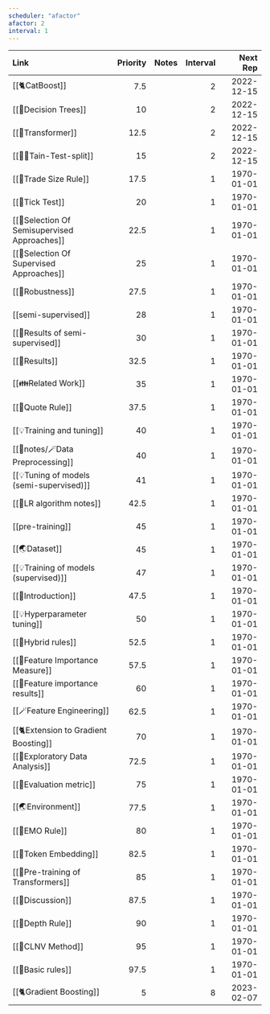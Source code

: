 ```yaml
---
scheduler: "afactor"
afactor: 2
interval: 1
---
```

| Link                                            | Priority | Notes | Interval |   Next Rep |
| :---------------------------------------------- | -------: | :---- | -------: | ---------: |
| [[🐈CatBoost]]                                  |      7.5 |       |        2 | 2022-12-15 |
| [[🎄Decision Trees]]                             |       10 |       |        2 | 2022-12-15 |
| [[🤖Transformer]]                               |     12.5 |       |        2 | 2022-12-15 |
| [[👨‍🍳Tain-Test-split]]                        |       15 |       |        2 | 2022-12-15 |
| [[🔢Trade Size Rule]]                            |     17.5 |       |        1 | 1970-01-01 |
| [[🔢Tick Test]]                                 |       20 |       |        1 | 1970-01-01 |
| [[🍪Selection Of Semisupervised Approaches]] |     22.5 |       |        1 | 1970-01-01 |
| [[🍪Selection Of Supervised Approaches]]      |       25 |       |        1 | 1970-01-01 |
| [[🏅Robustness]]                                |     27.5 |       |        1 | 1970-01-01 |
| [[semi-supervised]]                             |       28 |       |        1 | 1970-01-01 |
| [[🏅Results of semi-supervised]]                |       30 |       |        1 | 1970-01-01 |
| [[🏅Results]]                                   |     32.5 |       |        1 | 1970-01-01 |
| [[👪Related Work]]                              |       35 |       |        1 | 1970-01-01 |
| [[🔢Quote Rule]]                                |     37.5 |       |        1 | 1970-01-01 |
| [[💡Training and tuning]]                       |       40 |       |        1 | 1970-01-01 |
| [[📑notes/🪄Data Preprocessing]]                         |       40 |       |        1 | 1970-01-01 |
| [[💡Tuning of models (semi-supervised)]]        |       41 |       |        1 | 1970-01-01 |
| [[🔢LR algorithm notes]]                              |     42.5 |       |        1 | 1970-01-01 |
| [[pre-training]]                                |       45 |       |        1 | 1970-01-01 |
| [[🌏Dataset]]                               |       45 |       |        1 | 1970-01-01 |
| [[💡Training of models (supervised)]]           |       47 |       |        1 | 1970-01-01 |
| [[👶Introduction]]                              |     47.5 |       |        1 | 1970-01-01 |
| [[💡Hyperparameter tuning]]                     |       50 |       |        1 | 1970-01-01 |
| [[🔢Hybrid rules]]                              |     52.5 |       |        1 | 1970-01-01 |
| [[🧭Feature Importance Measure]]                |     57.5 |       |        1 | 1970-01-01 |
| [[🏅Feature importance results]]                |       60 |       |        1 | 1970-01-01 |
| [[🪄Feature Engineering]]                       |     62.5 |       |        1 | 1970-01-01 |
| [[🐈Extension to Gradient Boosting]]           |       70 |       |        1 | 1970-01-01 |
| [[🚏Exploratory Data Analysis]]                 |     72.5 |       |        1 | 1970-01-01 |
| [[🧭Evaluation metric]]                         |       75 |       |        1 | 1970-01-01 |
| [[🌏Environment]]                               |     77.5 |       |        1 | 1970-01-01 |
| [[🔢EMO Rule]]                                  |       80 |       |        1 | 1970-01-01 |
| [[🛌Token Embedding]]                           |     82.5 |       |        1 | 1970-01-01 |
| [[🤖Pre-training of Transformers]]              |       85 |       |        1 | 1970-01-01 |
| [[🧓Discussion]]                                |     87.5 |       |        1 | 1970-01-01 |
| [[🔢Depth Rule]]                                |       90 |       |        1 | 1970-01-01 |
| [[🔢CLNV Method]]                               |       95 |       |        1 | 1970-01-01 |
| [[🔢Basic rules]]                               |     97.5 |       |        1 | 1970-01-01 |
| [[🐈Gradient Boosting]]                         |        5 |       |        8 | 2023-02-07 |